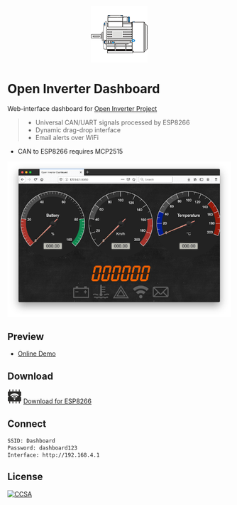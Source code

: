 <p align="center"><img src="Web/img/icon.png?raw=true"></p>

# Open Inverter Dashboard

Web-interface dashboard for [Open Inverter Project](https://openinverter.org)

> * Universal CAN/UART signals processed by ESP8266
> * Dynamic drag-drop interface
> * Email alerts over WiFi

* CAN to ESP8266 requires MCP2515

![Screenshot](Web/img/screenshot.png?raw=true)

## Preview

* [Online Demo](https://dimecho.github.io/Open-Inverter-Dashboard/Web/index.html)

## Download

![ESP8266](Web/img/esp8266.png?raw=true) [Download for ESP8266](../../releases/download/1.0/Open.Inverter.Dash.zip)

## Connect

    SSID: Dashboard
    Password: dashboard123
    Interface: http://192.168.4.1

## License

[![CCSA](https://licensebuttons.net/l/by-sa/4.0/88x31.png)](https://creativecommons.org/licenses/by-sa/4.0/legalcode)